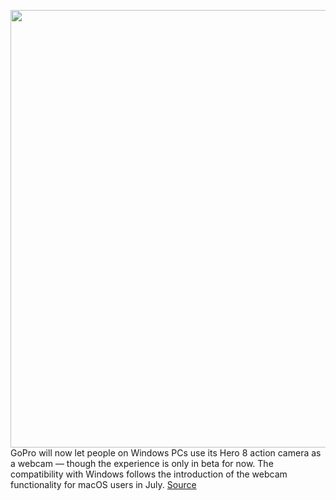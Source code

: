 <img src='https://cdn.vox-cdn.com/thumbor/dAZkE5JH6HSS-m8JrGauesWjFSk=/0x0:2040x1361/1200x800/filters:focal(857x518:1183x844)/cdn.vox-cdn.com/uploads/chorus_image/image/67304881/brose_190930_3699_0008.0.jpg' width='700px' /><br/>
GoPro will now let people on Windows PCs use its Hero 8 action camera as a webcam — though the experience is only in beta for now. The compatibility with Windows follows the introduction of the webcam functionality for macOS users in July.
<a href='https://www.theverge.com/2020/8/27/21404301/gopro-hero-8-webcam-windows-beta-mac-macos'> Source <a/>